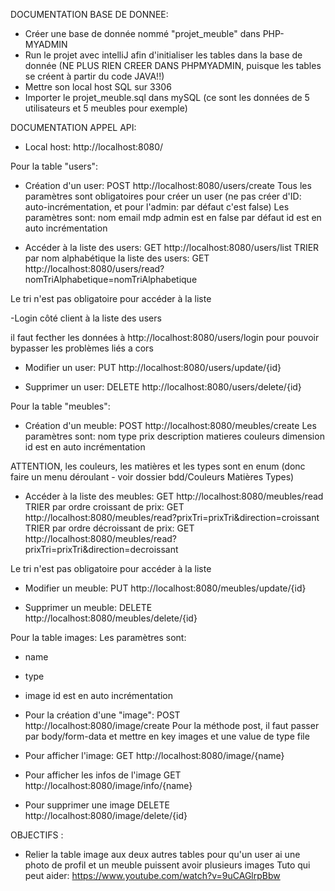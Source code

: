 DOCUMENTATION BASE DE DONNEE:
- Créer une base de donnée nommé "projet_meuble" dans PHP-MYADMIN
- Run le projet avec intelliJ afin d'initialiser les tables dans la base de donnée (NE PLUS RIEN CREER DANS PHPMYADMIN, puisque les tables se créent à partir du code JAVA!!)
- Mettre son local host SQL sur 3306
- Importer le projet_meuble.sql dans mySQL (ce sont les données de 5 utilisateurs et 5 meubles pour exemple)




DOCUMENTATION APPEL API:
- Local host: http://localhost:8080/

Pour la table "users":
- Création d'un user:
POST http://localhost:8080/users/create
Tous les paramètres sont obligatoires pour créer un user (ne pas créer d'ID: auto-incrémentation, et pour l'admin: par défaut c'est false)
Les paramètres sont:
    nom
    email
    mdp
admin est en false par défaut
id est en auto incrémentation


- Accéder à la liste des users:
GET http://localhost:8080/users/list
TRIER par nom alphabétique la liste des users:
GET http://localhost:8080/users/read?nomTriAlphabetique=nomTriAlphabetique

Le tri n'est pas obligatoire pour accéder à la liste

-Login  côté client à la liste des users

il faut fecther les données à http://localhost:8080/users/login pour pouvoir bypasser les problèmes liés a cors

- Modifier un user:
PUT http://localhost:8080/users/update/{id}

- Supprimer un user:
DELETE http://localhost:8080/users/delete/{id}







Pour la table "meubles":
- Création d'un meuble:
POST http://localhost:8080/meubles/create
Les paramètres sont:
    nom
    type
    prix
    description
    matieres
    couleurs
    dimension
id est en auto incrémentation

 ATTENTION, les couleurs, les matières et les types sont en enum (donc faire un menu déroulant - voir dossier bdd/Couleurs Matières Types)

- Accéder à la liste des meubles:
GET http://localhost:8080/meubles/read
TRIER par ordre croissant de prix:
GET http://localhost:8080/meubles/read?prixTri=prixTri&direction=croissant
TRIER par ordre décroissant de prix:
GET http://localhost:8080/meubles/read?prixTri=prixTri&direction=decroissant

Le tri n'est pas obligatoire pour accéder à la liste

- Modifier un meuble:
PUT http://localhost:8080/meubles/update/{id}

- Supprimer un meuble:
DELETE http://localhost:8080/meubles/delete/{id}



Pour la table images:
Les paramètres sont:
- name
- type
- image
id est en auto incrémentation


- Pour la création d'une "image":
POST http://localhost:8080/image/create
Pour la méthode post, il faut passer par body/form-data et mettre en key images et une value de type file
- Pour afficher l'image:
GET http://localhost:8080/image/{name}
- Pour afficher les infos de l'image
GET http://localhost:8080/image/info/{name}
- Pour supprimer une image
DELETE http://localhost:8080/image/delete/{id}




OBJECTIFS :
- Relier la table image aux deux autres tables pour qu'un user ai une photo de profil et un meuble puissent avoir plusieurs images 
Tuto qui peut aider: https://www.youtube.com/watch?v=9uCAGlrpBbw